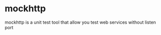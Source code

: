 mockhttp
========

mockhttp is a unit test tool that allow you test web services without listen port
